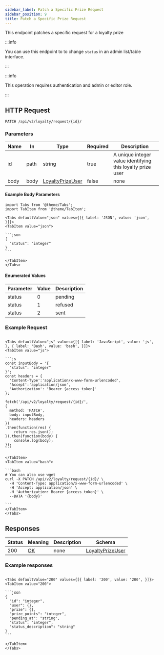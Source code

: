 ```yaml
---
sidebar_label: Patch a Specific Prize Request
sidebar_position: 9
title: Patch a Specific Prize Request
---
```


This endpoint patches a specific request for a loyalty prize

:::info

You can use this endpoint to to change `status` in an admin list/table interface.

:::

:::info

This operation requires authentication and admin or editor role.

:::

## HTTP Request

`PATCH /api/v2/loyalty/request/{id}/`

### Parameters

|Name|In|Type|Required|Description|
|---|---|---|---|---|
|id|path|string|true|A unique integer value identifying this loyalty prize user|
|body|body|[LoyaltyPrizeUser](/docs/apireference/v2/schemas/loyalty_prize_user)|false|none|

#### Example Body Parameters

````mdx-code-block
import Tabs from '@theme/Tabs';
import TabItem from '@theme/TabItem';

<Tabs defaultValue="json" values={[{ label: 'JSON', value: 'json', }]}>
<TabItem value="json">

```json
{
  "status": "integer"
}
```

</TabItem>
</Tabs>
````

#### Enumerated Values

|Parameter|Value|Description|
|---|---|---|
|status|0|pending|
|status|1|refused|
|status|2|sent|

### Example Request

````mdx-code-block

<Tabs defaultValue="js" values={[{ label: 'JavaScript', value: 'js', }, { label: 'Bash', value: 'bash', }]}>
<TabItem value="js">

```js
const inputBody = '{
  "status": "integer"
}';
const headers = {
  'Content-Type':'application/x-www-form-urlencoded',
  'Accept':'application/json',
  'Authorization': 'Bearer {access_token}'
};

fetch('/api/v2/loyalty/request/{id}/',
{
  method: 'PATCH',
  body: inputBody,
  headers: headers
})
.then(function(res) {
    return res.json();
}).then(function(body) {
    console.log(body);
});
```

</TabItem>
<TabItem value="bash">

```bash
# You can also use wget
curl -X PATCH /api/v2/loyalty/request/{id}/ \
  -H 'Content-Type: application/x-www-form-urlencoded' \
  -H 'Accept: application/json' \
  -H 'Authorization: Bearer {access_token}' \
  --DATA '{body}'

```
</TabItem>
</Tabs>
````

## Responses

|Status|Meaning|Description|Schema|
|---|---|---|---|
|200|[OK](https://tools.ietf.org/html/rfc7231#section-6.3.1)|none|[LoyaltyPrizeUser](/docs/apireference/v2/schemas/loyalty_prize_user)|

### Example responses


````mdx-code-block

<Tabs defaultValue="200" values={[{ label: '200', value: '200', }]}>
<TabItem value="200">

```json
{
  "id": "integer",
  "user": {},
  "prize": {},
  "prize_points": "integer",
  "pending_at": "string",
  "status": "integer",
  "status_description": "string"
}
```

</TabItem>
</Tabs>
````




